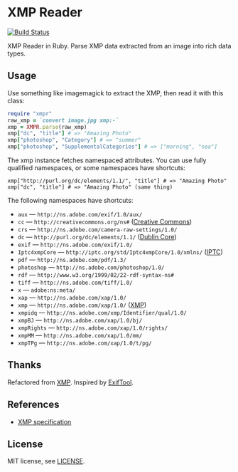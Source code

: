 # XMP Reader

[![Build Status](https://travis-ci.org/sj26/xmpr?branch=master)](https://travis-ci.org/sj26/xmpr)

XMP Reader in Ruby. Parse XMP data extracted from an image into rich data types.

## Usage

Use something like imagemagick to extract the XMP, then read it with this class:

```ruby
require "xmpr"
raw_xmp = `convert image.jpg xmp:-`
xmp = XMPR.parse(raw_xmp)
xmp["dc", "title"] # => "Amazing Photo"
xmp["photoshop", "Category"] # => "summer"
xmp["photoshop", "SupplementalCategories"] # => ["morning", "sea"]
```

The xmp instance fetches namespaced attributes. You can use fully qualified namespaces, or some namespaces have shortcuts:

```
xmp["http://purl.org/dc/elements/1.1/", "title"] # => "Amazing Photo"
xmp["dc", "title"] # => "Amazing Photo" (same thing)
```

The following namespaces have shortcuts:

 * `aux` — `http://ns.adobe.com/exif/1.0/aux/`
 * `cc` — `http://creativecommons.org/ns#` ([Creative Commons](http://creativecommons.org))
 * `crs` — `http://ns.adobe.com/camera-raw-settings/1.0/`
 * `dc` — `http://purl.org/dc/elements/1.1/` ([Dublin Core](http://dublincore.org/))
 * `exif` — `http://ns.adobe.com/exif/1.0/`
 * `Iptc4xmpCore` — `http://iptc.org/std/Iptc4xmpCore/1.0/xmlns/` ([IPTC](http://iptc.org/))
 * `pdf` — `http://ns.adobe.com/pdf/1.3/`
 * `photoshop` — `http://ns.adobe.com/photoshop/1.0/`
 * `rdf` — `http://www.w3.org/1999/02/22-rdf-syntax-ns#`
 * `tiff` — `http://ns.adobe.com/tiff/1.0/`
 * `x` — `adobe:ns:meta/`
 * `xap` — `http://ns.adobe.com/xap/1.0/`
 * `xmp` — `http://ns.adobe.com/xap/1.0/` ([XMP](http://www.adobe.com/products/xmp.html))
 * `xmpidq` — `http://ns.adobe.com/xmp/Identifier/qual/1.0/`
 * `xmpBJ` — `http://ns.adobe.com/xap/1.0/bj/`
 * `xmpRights` — `http://ns.adobe.com/xap/1.0/rights/`
 * `xmpMM` — `http://ns.adobe.com/xap/1.0/mm/`
 * `xmpTPg` — `http://ns.adobe.com/xap/1.0/t/pg/`

## Thanks

Refactored from [XMP][xmp-gem]. Inspired by [ExifTool][exiftool].

  [xmp-gem]: https://github.com/amberbit/xmp
  [exiftool]: http://www.sno.phy.queensu.ca/~phil/exiftool/

## References

* [XMP specification](https://www.adobe.com/devnet/xmp.html)

## License

MIT license, see [LICENSE](LICENSE).
